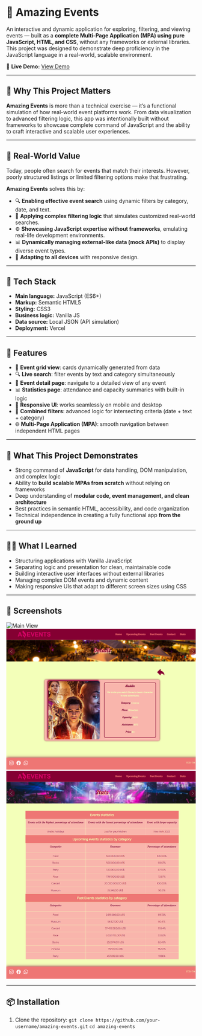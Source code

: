 # 🎉 Amazing Events

An interactive and dynamic application for exploring, filtering, and viewing events — built as a **complete Multi-Page Application (MPA) using pure JavaScript, HTML, and CSS**, without any frameworks or external libraries. This project was designed to demonstrate deep proficiency in the JavaScript language in a real-world, scalable environment.

🔗 **Live Demo:** [View Demo](https://amazing-events-weld.vercel.app/)

---

## 🌟 Why This Project Matters

**Amazing Events** is more than a technical exercise — it’s a functional simulation of how real-world event platforms work. From data visualization to advanced filtering logic, this app was intentionally built without frameworks to showcase complete command of JavaScript and the ability to craft interactive and scalable user experiences.

---

## 🎯 Real-World Value

Today, people often search for events that match their interests. However, poorly structured listings or limited filtering options make that frustrating.

**Amazing Events** solves this by:

- 🔍 **Enabling effective event search** using dynamic filters by category, date, and text.
- 🧠 **Applying complex filtering logic** that simulates customized real-world searches.
- ⚙️ **Showcasing JavaScript expertise without frameworks**, emulating real-life development environments.
- 📊 **Dynamically managing external-like data (mock APIs)** to display diverse event types.
- 📱 **Adapting to all devices** with responsive design.

---

## 🚀 Tech Stack

- **Main language:** JavaScript (ES6+)
- **Markup:** Semantic HTML5
- **Styling:** CSS3
- **Business logic:** Vanilla JS
- **Data source:** Local JSON (API simulation)
- **Deployment:** Vercel

---

## 🔑 Features

- 📅 **Event grid view**: cards dynamically generated from data
- 🔍 **Live search**: filter events by text and category simultaneously
- 🧩 **Event detail page**: navigate to a detailed view of any event
- 📊 **Statistics page**: attendance and capacity summaries with built-in logic
- 📱 **Responsive UI**: works seamlessly on mobile and desktop
- 🧠 **Combined filters**: advanced logic for intersecting criteria (date + text + category)
- 🌐 **Multi-Page Application (MPA)**: smooth navigation between independent HTML pages

---

## 🧠 What This Project Demonstrates

- Strong command of **JavaScript** for data handling, DOM manipulation, and complex logic
- Ability to **build scalable MPAs from scratch** without relying on frameworks
- Deep understanding of **modular code, event management, and clean architecture**
- Best practices in semantic HTML, accessibility, and code organization
- Technical independence in creating a fully functional app **from the ground up**

---

## 👨‍💻 What I Learned

- Structuring applications with Vanilla JavaScript
- Separating logic and presentation for clean, maintainable code
- Building interactive user interfaces without external libraries
- Managing complex DOM events and dynamic content
- Making responsive UIs that adapt to different screen sizes using CSS

---

## 📸 Screenshots

![Main View](assets/img/home.png)  
![Event Detail Page](assets/img/detail.png)  
![Statistics Page](assets/img/stats.png)

---

## 📦 Installation

1. Clone the repository:
   `git clone https://github.com/your-username/amazing-events.git`
   `cd amazing-events`
